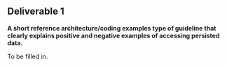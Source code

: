 ## **Deliverable 1**

**A short reference architecture/coding examples type of guideline that
clearly explains positive and negative examples of accessing persisted
data.**

To be filled in.